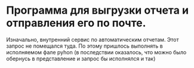 # Программа для выгрузки отчета и отправления его по почте. 

Изначально, внутренний сервис по автоматическим отчетам. Этот запрос не помещался туда. По этому пришлось выполнять в исполняемом фале pyhon
(в последствии оказалось, что можно было обернусь в представление и запрос бы исполнялся и так)
